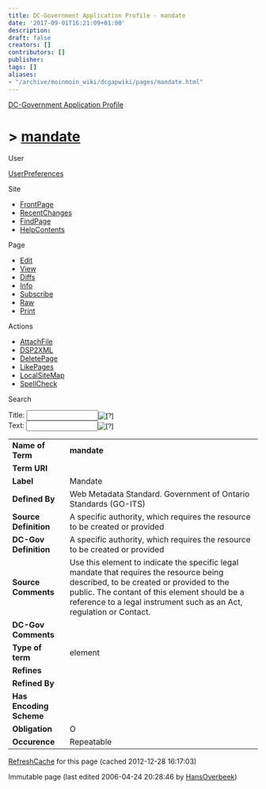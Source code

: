 ```yaml
---
title: DC-Government Application Profile - mandate
date: '2017-09-01T16:21:09+01:00'
description: 
draft: false
creators: []
contributors: []
publisher: 
tags: []
aliases:
- "/archive/moinmoin_wiki/dcgapwiki/pages/mandate.html"
---
```


 [DC-Government Application Profile](http://dublincore.org/dcgapwiki/FrontPage)

# > [mandate](http://dublincore.org/dcgapwiki/mandate?action=fullsearch&value=mandate&literal=1&case=1&context=40 "Click here to do a full-text search for this title")

User

 [UserPreferences](http://dublincore.org/dcgapwiki/UserPreferences)

Site

- [FrontPage](http://dublincore.org/dcgapwiki/FrontPage)
- [RecentChanges](http://dublincore.org/dcgapwiki/RecentChanges)
- [FindPage](http://dublincore.org/dcgapwiki/FindPage)
- [HelpContents](http://dublincore.org/dcgapwiki/HelpContents)

Page

- [Edit](http://dublincore.org/dcgapwiki/mandate?action=edit "Edit")
- [View](http://dublincore.org/dcgapwiki/mandate "View")
- [Diffs](http://dublincore.org/dcgapwiki/mandate?action=diff "Diffs")
- [Info](http://dublincore.org/dcgapwiki/mandate?action=info "Info")
- [Subscribe](http://dublincore.org/dcgapwiki/mandate?action=subscribe "Subscribe")
- [Raw](http://dublincore.org/dcgapwiki/mandate?action=raw "Raw")
- [Print](http://dublincore.org/dcgapwiki/mandate?action=print "Print")

Actions

- [AttachFile](http://dublincore.org/dcgapwiki/mandate?action=AttachFile)
- [DSP2XML](http://dublincore.org/dcgapwiki/mandate?action=DSP2XML)
- [DeletePage](http://dublincore.org/dcgapwiki/mandate?action=DeletePage)
- [LikePages](http://dublincore.org/dcgapwiki/mandate?action=LikePages)
- [LocalSiteMap](http://dublincore.org/dcgapwiki/mandate?action=LocalSiteMap)
- [SpellCheck](http://dublincore.org/dcgapwiki/mandate?action=SpellCheck)

Search

<form method="POST" action="/dcgapwiki/mandate">
<p>
<input name="action" value="inlinesearch" type="hidden">
<input name="context" value="40" type="hidden">
Title: <input name="text_title" size="15" maxlength="50" type="text"><input src="mandate_files/moin-search.png" name="button_title" alt="[?]" type="image"><br>Text: <input name="text_full" size="15" maxlength="50" type="text"><input src="mandate_files/moin-search.png" name="button_full" alt="[?]" type="image">
</p>
</form>

<table>
  <tbody>
    <tr>
      <td>
        <strong>Name of Term</strong>
      </td>
      <td>
        <strong>mandate</strong>
      </td>
    </tr>
    <tr>
      <td>
        <strong>Term URI</strong>
      </td>
      <td colspan="2" align="center">
      </td>
    </tr>
    <tr>
      <td>
        <strong>Label</strong>
      </td>
      <td>
        Mandate</td>
    </tr>
    <tr>
      <td>
        <strong>Defined By</strong>
      </td>
      <td>
        Web Metadata Standard. Government of Ontario Standards (GO-ITS)</td>
    </tr>
    <tr>
      <td>
        <strong>Source Definition</strong>
      </td>
      <td>
        A specific authority, which requires the resource to be created or provided</td>
    </tr>
    <tr>
      <td>
        <strong>DC-Gov Definition</strong>
      </td>
      <td>
        A specific authority, which requires the resource to be created or provided</td>
    </tr>
    <tr>
      <td>
        <strong>Source Comments</strong>
      </td>
      <td>
        Use this element to indicate the specific legal mandate that requires 
        the resource being described, to be created or provided to the public. 
        The contant of this element should be a reference to a legal instrument 
        such as an Act, regulation or Contact.</td>
    </tr>
    <tr>
      <td>
        <strong>DC-Gov Comments</strong>
      </td>
      <td colspan="2" align="center">
      </td>
    </tr>
    <tr>
      <td>
        <strong>Type of term</strong>
      </td>
      <td>
        element</td>
    </tr>
    <tr>
      <td>
        <strong>Refines</strong>
      </td>
      <td colspan="2" align="center">
      </td>
    </tr>
    <tr>
      <td>
        <strong>Refined By</strong>
      </td>
      <td colspan="2" align="center">
      </td>
    </tr>
    <tr>
      <td>
        <strong>Has Encoding Scheme</strong>
      </td>
      <td colspan="2" align="center">
      </td>
    </tr>
    <tr>
      <td>
        <strong>Obligation</strong>
      </td>
      <td>
        O</td>
    </tr>
    <tr>
      <td>
        <strong>Occurence</strong>
      </td>
      <td>
        Repeatable</td>
    </tr>
  </tbody>
</table>


 [RefreshCache](http://dublincore.org/dcgapwiki/mandate?action=refresh&arena=Page.py&key=mandate.text_html) for this page (cached 2012-12-28 16:17:03)  

Immutable page (last edited 2006-04-24 20:28:46 by [HansOverbeek](http://dublincore.org/dcgapwiki/HansOverbeek))


